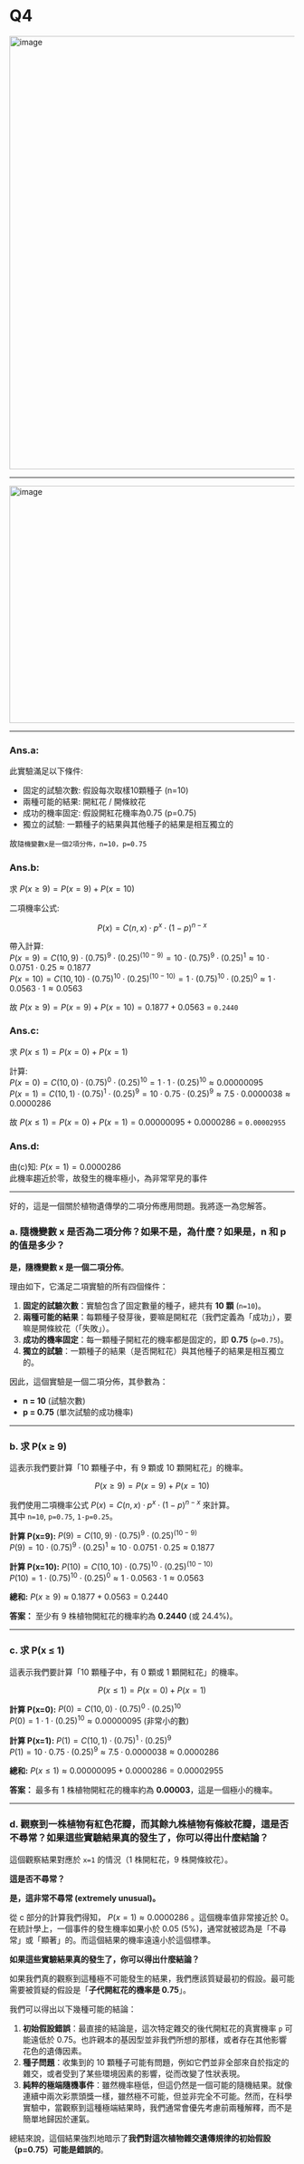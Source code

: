 # Q4  
<img width="956" height="765" alt="image" src="https://github.com/user-attachments/assets/c10dd758-635e-4433-9a76-e3d78fa4f6b5" />  

---  

<img width="682" height="419" alt="image" src="https://github.com/user-attachments/assets/4d69b09b-9f01-4ce1-8926-3fb02bdb2fac" />

---  
### Ans.a:  
此實驗滿足以下條件:
* 固定的試驗次數: 假設每次取樣10顆種子 (n=10)
* 兩種可能的結果: 開紅花 / 開條紋花
* 成功的機率固定: 假設開紅花機率為0.75 (p=0.75)
* 獨立的試驗: 一顆種子的結果與其他種子的結果是相互獨立的

故`隨機變數x是一個2項分佈，n=10，p=0.75`

### Ans.b:  
求 $P(x \ge 9) = P(x=9) + P(x=10)$  
  
二項機率公式:   

$$ P(x) = C(n, x) \cdot p^x \cdot (1-p)^{n-x} $$  

帶入計算:  
$P(x=9) = C(10, 9) \cdot (0.75)^9 \cdot (0.25)^{(10-9)} = 10 \cdot (0.75)^9 \cdot (0.25)^1 \approx 10 \cdot 0.0751 \cdot 0.25 \approx 0.1877$  
$P(x=10) = C(10, 10) \cdot (0.75)^{10} \cdot (0.25)^{(10-10)} = 1 \cdot (0.75)^{10} \cdot (0.25)^0 \approx 1 \cdot 0.0563 \cdot 1 \approx 0.0563$  

故 $P(x \ge 9) = P(x=9) + P(x=10) = 0.1877+0.0563$ = `0.2440`  

### Ans.c:  
求 $P(x \le 1) = P(x=0) + P(x=1)$   

計算:  
$P(x=0) = C(10, 0) \cdot (0.75)^0 \cdot (0.25)^{10} = 1 \cdot 1 \cdot (0.25)^{10} \approx 0.00000095$  
$P(x=1) = C(10, 1) \cdot (0.75)^1 \cdot (0.25)^9 = 10 \cdot 0.75 \cdot (0.25)^9 \approx 7.5 \cdot 0.0000038 \approx 0.0000286$  

故 $P(x \le 1) = P(x=0) + P(x=1) = 0.00000095 + 0.0000286$ = `0.00002955`  

### Ans.d:  
由(c)知: $P(x=1) = 0.0000286$  
此機率趨近於零，故發生的機率極小，為非常罕見的事件  

---  
好的，這是一個關於植物遺傳學的二項分佈應用問題。我將逐一為您解答。

### a. 隨機變數 x 是否為二項分佈？如果不是，為什麼？如果是，n 和 p 的值是多少？

**是，隨機變數 x 是一個二項分佈**。

理由如下，它滿足二項實驗的所有四個條件：
1.  **固定的試驗次數**：實驗包含了固定數量的種子，總共有 **10 顆** (`n=10`)。
2.  **兩種可能的結果**：每顆種子發芽後，要嘛是開紅花（我們定義為「成功」），要嘛是開條紋花（「失敗」）。
3.  **成功的機率固定**：每一顆種子開紅花的機率都是固定的，即 **0.75** (`p=0.75`)。
4.  **獨立的試驗**：一顆種子的結果（是否開紅花）與其他種子的結果是相互獨立的。

因此，這個實驗是一個二項分佈，其參數為：
*   **n = 10** (試驗次數)
*   **p = 0.75** (單次試驗的成功機率)


---

### b. 求 P(x ≥ 9)

這表示我們要計算「10 顆種子中，有 9 顆或 10 顆開紅花」的機率。  

$$ P(x \ge 9) = P(x=9) + P(x=10) $$  

我們使用二項機率公式 $P(x) = C(n, x) \cdot p^x \cdot (1-p)^{n-x}$ 來計算。  
其中 `n=10`, `p=0.75`, `1-p=0.25`。

**計算 P(x=9):**
$P(9) = C(10, 9) \cdot (0.75)^9 \cdot (0.25)^{(10-9)}$  
$P(9) = 10 \cdot (0.75)^9 \cdot (0.25)^1 \approx 10 \cdot 0.0751 \cdot 0.25 \approx 0.1877$  

**計算 P(x=10):**
$P(10) = C(10, 10) \cdot (0.75)^{10} \cdot (0.25)^{(10-10)}$  
$P(10) = 1 \cdot (0.75)^{10} \cdot (0.25)^0 \approx 1 \cdot 0.0563 \cdot 1 \approx 0.0563$  


**總和:**
$P(x \ge 9) \approx 0.1877 + 0.0563 = 0.2440$

**答案：** 至少有 9 株植物開紅花的機率約為 **0.2440** (或 24.4%)。

---

### c. 求 P(x ≤ 1)

這表示我們要計算「10 顆種子中，有 0 顆或 1 顆開紅花」的機率。  

$$ P(x \le 1) = P(x=0) + P(x=1) $$  

**計算 P(x=0):**
$P(0) = C(10, 0) \cdot (0.75)^0 \cdot (0.25)^{10}$  
$P(0) = 1 \cdot 1 \cdot (0.25)^{10} \approx 0.00000095$ (非常小的數)  

**計算 P(x=1):**
$P(1) = C(10, 1) \cdot (0.75)^1 \cdot (0.25)^9$  
$P(1) = 10 \cdot 0.75 \cdot (0.25)^9 \approx 7.5 \cdot 0.0000038 \approx 0.0000286$  

**總和:**
$P(x \le 1) \approx 0.00000095 + 0.0000286 = 0.00002955$  

**答案：** 最多有 1 株植物開紅花的機率約為 **0.00003**，這是一個極小的機率。

---

### d. 觀察到一株植物有紅色花瓣，而其餘九株植物有條紋花瓣，這是否不尋常？如果這些實驗結果真的發生了，你可以得出什麼結論？

這個觀察結果對應於 `x=1` 的情況（1 株開紅花，9 株開條紋花）。

**這是否不尋常？**

**是，這非常不尋常 (extremely unusual)。**

從 c 部分的計算我們得知， $P(x=1) \approx 0.0000286$ 。這個機率值非常接近於 0。在統計學上，一個事件的發生機率如果小於 0.05 (5%)，通常就被認為是「不尋常」或「顯著」的。而這個結果的機率遠遠小於這個標準。

**如果這些實驗結果真的發生了，你可以得出什麼結論？**

如果我們真的觀察到這種極不可能發生的結果，我們應該質疑最初的假設。最可能需要被質疑的假設是「**子代開紅花的機率是 0.75**」。

我們可以得出以下幾種可能的結論：

1.  **初始假設錯誤**：最直接的結論是，這次特定雜交的後代開紅花的真實機率 `p` 可能遠低於 0.75。也許親本的基因型並非我們所想的那樣，或者存在其他影響花色的遺傳因素。
2.  **種子問題**：收集到的 10 顆種子可能有問題，例如它們並非全部來自於指定的雜交，或者受到了某些環境因素的影響，從而改變了性狀表現。
3.  **純粹的極端隨機事件**：雖然機率極低，但這仍然是一個可能的隨機結果。就像連續中兩次彩票頭獎一樣，雖然極不可能，但並非完全不可能。然而，在科學實驗中，當觀察到這種極端結果時，我們通常會優先考慮前兩種解釋，而不是簡單地歸因於運氣。

總結來說，這個結果強烈地暗示了**我們對這次植物雜交遺傳規律的初始假設（p=0.75）可能是錯誤的**。
